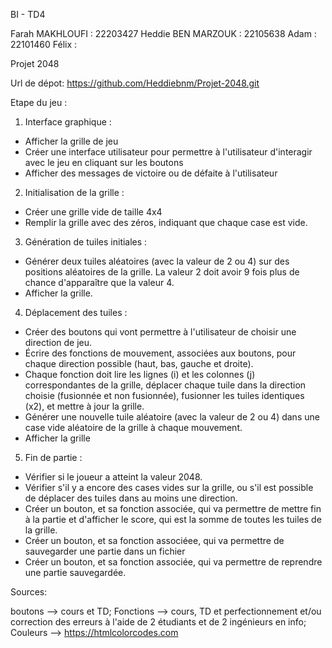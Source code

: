 BI - TD4

Farah MAKHLOUFI : 22203427
Heddie BEN MARZOUK : 22105638
Adam : 22101460
Félix :

Projet 2048

Url de dépot: https://github.com/Heddiebnm/Projet-2048.git

Etape du jeu : 

1.	Interface graphique :
- Afficher la grille de jeu
- Créer une interface utilisateur pour permettre à l'utilisateur d'interagir avec le jeu en cliquant sur les boutons
-	Afficher des messages de victoire ou de défaite à l'utilisateur

2.	Initialisation de la grille :
-	Créer une grille vide de taille 4x4
-	Remplir la grille avec des zéros, indiquant que chaque case est vide.

3.	Génération de tuiles initiales :
-	Générer deux tuiles aléatoires (avec la valeur de 2 ou 4) sur des positions aléatoires de la grille. La valeur 2 doit avoir 9 fois plus de chance d'apparaître que la valeur 4.
-	Afficher la grille.

4.	Déplacement des tuiles :
- Créer des boutons qui vont permettre à l'utilisateur de choisir une direction de jeu. 
-	Écrire des fonctions de mouvement, associées aux boutons, pour chaque direction possible (haut, bas, gauche et droite).
-	Chaque fonction doit lire les lignes (i) et les colonnes (j) correspondantes de la grille, déplacer chaque tuile dans la direction choisie (fusionnée et non fusionnée), fusionner les tuiles identiques (x2), et mettre à jour la grille.
-	Générer une nouvelle tuile aléatoire (avec la valeur de 2 ou 4) dans une case vide aléatoire de la grille à chaque mouvement.
-	Afficher la grille

5. Fin de partie :
-	Vérifier si le joueur a atteint la valeur 2048.
- Vérifier s'il y a encore des cases vides sur la grille, ou s'il est possible de déplacer des tuiles dans au moins une direction. 
- Créer un bouton, et sa fonction associée, qui va permettre de mettre fin à la partie et d'afficher le score, qui est la somme de toutes les tuiles de la grille.
- Créer un bouton, et sa fonction associéee, qui va permettre de sauvegarder une partie dans un fichier
- Créer un bouton, et sa fonction associée, qui va permettre de reprendre une partie sauvegardée.


Sources:

boutons --> cours et TD;
Fonctions --> cours, TD et perfectionnement et/ou correction des erreurs à l'aide de 2 étudiants et de 2 ingénieurs en info;
Couleurs --> https://htmlcolorcodes.com




